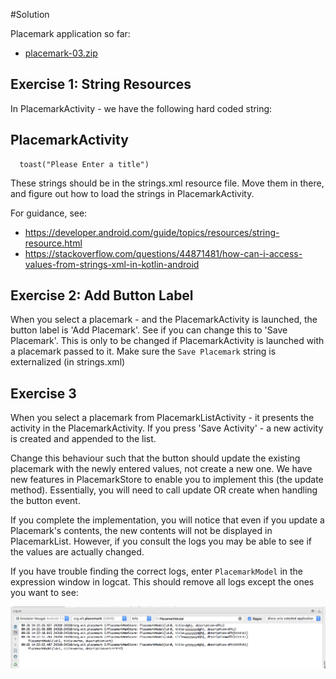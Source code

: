 #Solution

Placemark application so far:

- [placemark-03.zip](archives/placemark-03.zip)

## Exercise 1: String Resources

In PlacemarkActivity - we have the following hard coded string:

## PlacemarkActivity
~~~
  toast("Please Enter a title")
~~~

These strings should be in the strings.xml resource file. Move them in there, and figure out how to load the strings in PlacemarkActivity.

For guidance, see:

- <https://developer.android.com/guide/topics/resources/string-resource.html>
- <https://stackoverflow.com/questions/44871481/how-can-i-access-values-from-strings-xml-in-kotlin-android>


## Exercise 2: Add Button Label

When you select a placemark - and the PlacemarkActivity is launched, the button label is 'Add Placemark'. See if you can change this to 'Save Placemark'. This is only to be changed if PlacemarkActivity is launched with a placemark passed to it. Make sure the `Save Placemark` string is externalized (in strings.xml)


## Exercise 3 

When you select a placemark from PlacemarkListActivity - it presents the activity in the PlacemarkActivity. If you press 'Save Activity' - a new activity is created and appended to the list.

Change this behaviour such that the button should update the existing placemark with the newly entered values, not create a new one.  We have new features in PlacemarkStore to enable you to implement this (the update method). Essentially, you will need to call update OR create when handling the button event.

If you complete the implementation, you will notice that even if you update a Placemark's contents, the new contents will not be displayed in PlacemarkList. However, if you consult the logs you may be able to see if the values are actually changed.

If you have trouble finding the correct logs, enter `PlacemarkModel` in the expression window in logcat. This should remove all logs except the ones you want to see:

![](img/04.png)




